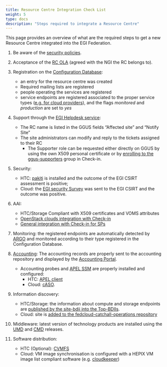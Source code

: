 ```yaml
---
title: Resource Centre Integration Check List
weight: 5
type: docs
description: "Steps required to integrate a Resource Centre"
---
```


This page provides an overview of what are the required steps to get a new
Resource Centre integrated into the EGI Federation.

1. Be aware of the
   [security policies](https://go.egi.eu/policies-and-procedures).

1. Acceptance of the
   [RC OLA](https://documents.egi.eu/public/ShowDocument?docid=31) (agreed with
   the NGI the RC belongs to).

1. Registration on the
   [Configuration Database](../../../internal/configuration-database):

   - an entry for the resource centre was created
   - Required mailing lists are registered
   - people operating the services are registered
   - service endpoints are registered associated to the proper service types
     ([e.g. for cloud providers](../../cloud-compute/registration)), and the
     flags _monitored_ and _production_ are set to _yes_

1. Support through the [EGI Helpdesk service](../../../internal/helpdesk):

   - The RC name is listed in the GGUS fields “Affected site” and “Notify Site”
   - The site administrators can modify and reply to the tickets assigned to
     their RC
     - The Supporter role can be requested either directly on GGUS by using the
       own X509 personal certificate or by
       [enrolling to the ggus-supporters](
       https://aai.egi.eu/registry/co_petitions/start/coef:69)
       group in Check-in.

1. Security:

   - HTC: [pakiti](../../../internal/security-coordination/monitoring/pakiti) is
     installed and the outcome of the EGI CSIRT assessment is positive;
   - Cloud: the [EGI security Survey](https://survey.egi.eu/327232) was sent to
     the EGI CSIRT and the outcome was positive.

1. AAI:

   - HTC/Storage Compliant with X509 certificates and VOMS attributes
   - [OpenStack clouds integration with Check-in](../../cloud-compute/openstack/#egi-aai)
   - [General integration with Check-in for SPs](../../check-in/sp/)

1. Monitoring: the registered endpoints are automatically detected by
   [ARGO](../../../internal/monitoring) and monitored according to their type
   registered in the Configuration Database.

1. [Accounting](../../../internal/accounting): The accounting records are
   properly sent to the accounting repository and displayed by the
   [Accounting Portal](https://accounting.egi.eu/).

   - Accounting probes and [APEL SSM](https://github.com/apel/ssm) are properly
     installed and configured:
     - HTC: [APEL client](https://github.com/apel/apel)
     - Cloud: [cASO](https://github.com/IFCA/caso).

1. Information discovery:

   - HTC/Storage: the information about compute and storage endpoints are
     [published by the site-bdii into the Top-BDIIs](../../operations-manuals/man01_how_to_publish_site_information/).
   - Cloud: site is
     [added to the fedcloud-catchall-operations repository](../../cloud-compute/openstack/#catch-all-operations)

1. Middleware: latest version of technology products are installed using the
   [UMD](https://confluence.egi.eu/display/EGIBG/Unified+Middleware+Distribution)
   and
   [CMD](https://confluence.egi.eu/display/EGIBG/Cloud+Middleware+Distribution)
   releases.

1. Software distribution:
   - HTC (Optional): [CVMFS](https://github.com/cvmfs-contrib/egi-cvmfs)
   - Cloud: VM image synchronisation is configured with a HEPIX VM image list
     compliant software (e.g.
     [cloudkeeper](https://github.com/the-cloudkeeper-project/cloudkeeper))
